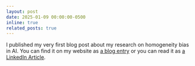 ```yaml
---
layout: post
date: 2025-01-09 00:00:00-0500
inline: true
related_posts: true
---
```


I published my very first blog post about my research on homogeneity bias in AI. You can find it on my website as [a blog entry](https://lee-messi.github.io/blog/2025/homogeneity-bias/) or you can read it as [a LinkedIn Article](https://www.linkedin.com/pulse/homogeneity-bias-large-language-models-messi-lee-qe5kc/?trackingId=oR%2FGaBxgT2G6Tvhc%2FT9YMQ%3D%3D).
